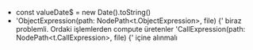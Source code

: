 
- const valueDate$ = new Date().toString()
- 'ObjectExpression(path: NodePath<t.ObjectExpression>, file) {' biraz problemli. Ordaki işlemlerden compute üretenler
'CallExpression(path: NodePath<t.CallExpression>, file) {' içine alınmalı

